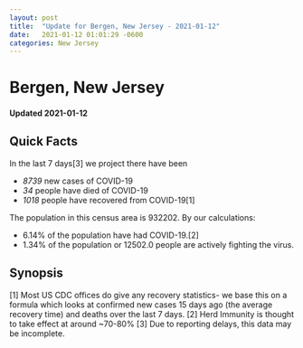 ```yaml
---
layout: post
title:  "Update for Bergen, New Jersey - 2021-01-12"
date:   2021-01-12 01:01:29 -0600
categories: New Jersey
---
```


# Bergen, New Jersey
#### Updated 2021-01-12

## Quick Facts

In the last 7 days[3] we project there have been
- *8739* new cases of COVID-19
- *34* people have died of COVID-19
- *1018* people have recovered from COVID-19[1]

The population in this census area is 932202. By our calculations:
- 6.14% of the population have had COVID-19.[2]
- 1.34% of the population or 12502.0 people are actively fighting the virus.

## Synopsis




[1] Most US CDC offices do give any recovery statistics- we base this on a formula which looks at confirmed new cases
15 days ago (the average recovery time) and deaths over the last 7 days.
[2] Herd Immunity is thought to take effect at around ~70-80%
[3] Due to reporting delays, this data may be incomplete. 
    